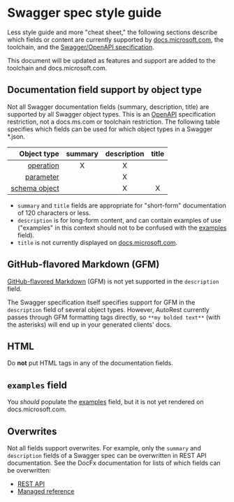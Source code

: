# Swagger spec style guide

Less style guide and more "cheat sheet," the following sections describe which fields or content are currently supported by [docs.microsoft.com](http://docs.microsoft.com), the toolchain, and the [Swagger/OpenAPI specification](http://swagger.io/specification/).

This document will be updated as features and support are added to the toolchain and docs.microsoft.com.

## Documentation field support by object type

Not all Swagger documentation fields (summary, description, title) are supported by all Swagger object types. This is an [OpenAPI](http://swagger.io/specification/) specification restriction, not a docs.ms.com or toolchain restriction. The following table specifies which fields can be used for which object types in a Swagger *.json.

| Object type | summary | description | title |
|-------------:|:-----------:|:-----------:|:-----------:|
| [operation](http://swagger.io/specification/#operationObject) | X | X |  |
| [parameter](http://swagger.io/specification/#parameterObject) |  | X |  |
| [schema object](http://swagger.io/specification/#schemaObject) |  | X | X |

* `summary` and `title` fields are appropriate for "short-form" documentation of 120 characters or less.
* `description` is for long-form content, and can contain examples of use ("examples" in this context should not to be confused with the [examples](#examples-field-support) field).
* `title` is not currently displayed on [docs.microsoft.com](http://docs.microsoft.com).

## GitHub-flavored Markdown (GFM)

[GitHub-flavored Markdown](https://help.github.com/articles/github-flavored-markdown) (GFM) is not yet supported in the `description` field.

The Swagger specification itself specifies support for GFM in the `description` field of several object types. However, AutoRest currently passes through GFM formatting tags directly, so `**my bolded text**` (with the asterisks) will end up in your generated clients' docs.

## HTML

Do **not** put HTML tags in any of the documentation fields.

## `examples` field

You *should* populate the [examples](http://swagger.io/specification/#exampleObject) field, but it is not yet rendered on docs.microsoft.com.

## Overwrites

Not all fields support overwrites. For example, only the `summary` and `description` fields of a Swagger spec can be overwritten in REST API documentation. See the DocFx documentation for lists of which fields can be overwritten:

* [REST API](https://dotnet.github.io/docfx/tutorial/intro_overwrite_files.html#rest-api-model)
* [Managed reference](https://dotnet.github.io/docfx/tutorial/intro_overwrite_files.html#managed-reference-model)